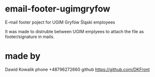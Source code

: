 # email-footer-ugimgryfow
E-mail footer poject for UGIM Gryfów Śląski employees

It was made to distrubte between UGIM emplyees to attach the file as footer/signature in mails.

# made by
Dawid Kowalik
phone +48796272660
github https://github.com/DKFront
